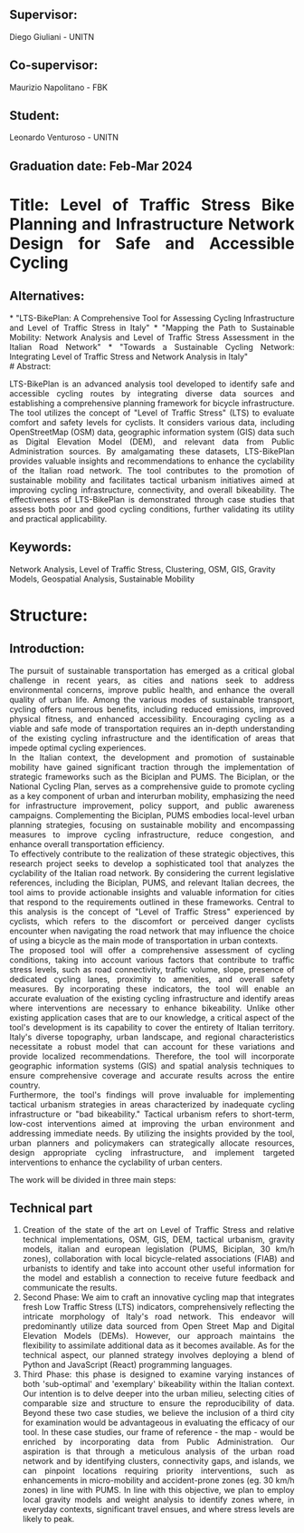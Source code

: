 <div style="text-align: justify">

## Supervisor: 
Diego Giuliani - UNITN

## Co-supervisor: 
Maurizio Napolitano - FBK

## Student: 
Leonardo Venturoso - UNITN

## Graduation date:  Feb-Mar 2024

# Title: Level of Traffic Stress Bike Planning and Infrastructure Network Design for Safe and Accessible Cycling 
</div>

## Alternatives: 


<div style="text-align: justify">
* "LTS-BikePlan: A Comprehensive Tool for Assessing Cycling Infrastructure and Level of Traffic Stress in Italy"
* "Mapping the Path to Sustainable Mobility: Network Analysis and Level of Traffic Stress Assessment in the Italian Road Network"
* "Towards a Sustainable Cycling Network: Integrating Level of Traffic Stress and Network Analysis in Italy"
</div>

<div style="text-align: justify">
# Abstract: 

LTS-BikePlan is an advanced analysis tool developed to identify safe and accessible cycling routes by integrating diverse data sources and establishing a comprehensive planning framework for bicycle infrastructure. The tool utilizes the concept of "Level of Traffic Stress" (LTS) to evaluate comfort and safety levels for cyclists. It considers various data, including OpenStreetMap (OSM) data, geographic information system (GIS) data such as Digital Elevation Model (DEM), and relevant data from Public Administration sources. By amalgamating these datasets, LTS-BikePlan provides valuable insights and recommendations to enhance the cyclability of the Italian road network. The tool contributes to the promotion of sustainable mobility and facilitates tactical urbanism initiatives aimed at improving cycling infrastructure, connectivity, and overall bikeability. The effectiveness of LTS-BikePlan is demonstrated through case studies that assess both poor and good cycling conditions, further validating its utility and practical applicability.
</div>

## Keywords: 
Network Analysis, Level of Traffic Stress, Clustering, OSM, GIS, Gravity Models, Geospatial Analysis, Sustainable Mobility

# Structure:

## Introduction: 
<div style="text-align: justify">
The pursuit of sustainable transportation has emerged as a critical global challenge in recent years, as cities and nations seek to address environmental concerns, improve public health, and enhance the overall quality of urban life. Among the various modes of sustainable transport, cycling offers numerous benefits, including reduced emissions, improved physical fitness, and enhanced accessibility. Encouraging cycling as a viable and safe mode of transportation requires an in-depth understanding of the existing cycling infrastructure and the identification of areas that impede optimal cycling experiences.
</div>
<div style="text-align: justify">
In the Italian context, the development and promotion of sustainable mobility have gained significant traction through the implementation of strategic frameworks such as the Biciplan and PUMS. The Biciplan, or the National Cycling Plan, serves as a comprehensive guide to promote cycling as a key component of urban and interurban mobility, emphasizing the need for infrastructure improvement, policy support, and public awareness campaigns. Complementing the Biciplan, PUMS embodies local-level urban planning strategies, focusing on sustainable mobility and encompassing measures to improve cycling infrastructure, reduce congestion, and enhance overall transportation efficiency.
</div>
<div style="text-align: justify">
To effectively contribute to the realization of these strategic objectives, this research project seeks to develop a sophisticated tool that analyzes the cyclability of the Italian road network. By considering the current legislative references, including the Biciplan, PUMS, and relevant Italian decrees, the tool aims to provide actionable insights and valuable information for cities that respond to the requirements outlined in these frameworks. Central to this analysis is the concept of "Level of Traffic Stress" experienced by cyclists, which refers to the discomfort or perceived danger cyclists encounter when navigating the road network that may influence the choice of using a bicycle as the main mode of transportation in urban contexts.
</div>
<div style="text-align: justify">
The proposed tool will offer a comprehensive assessment of cycling conditions, taking into account various factors that contribute to traffic stress levels, such as road connectivity, traffic volume, slope, presence of dedicated cycling lanes, proximity to amenities, and overall safety measures. By incorporating these indicators, the tool will enable an accurate evaluation of the existing cycling infrastructure and identify areas where interventions are necessary to enhance bikeability. Unlike other existing application cases that are to our knowledge, a critical aspect of the tool's development is its capability to cover the entirety of Italian territory. Italy's diverse topography, urban landscape, and regional characteristics necessitate a robust model that can account for these variations and provide localized recommendations. Therefore, the tool will incorporate geographic information systems (GIS) and spatial analysis techniques to ensure comprehensive coverage and accurate results across the entire country.
</div>
<div style="text-align: justify">
Furthermore, the tool's findings will prove invaluable for implementing tactical urbanism strategies in areas characterized by inadequate cycling infrastructure or "bad bikeability." Tactical urbanism refers to short-term, low-cost interventions aimed at improving the urban environment and addressing immediate needs. By utilizing the insights provided by the tool, urban planners and policymakers can strategically allocate resources, design appropriate cycling infrastructure, and implement targeted interventions to enhance the cyclability of urban centers.
</div>

The work will be divided in three main steps:


<div style="text-align: justify">
  
## Technical part
  
1. Creation of the state of the art on Level of Traffic Stress and relative technical implementations, OSM, GIS, DEM, tactical urbanism, gravity models, italian and european legislation (PUMS, Biciplan, 30 km/h zones), collaboration with local bicycle-related associations (FIAB) and urbanists to identify and take into account other useful information for the model and establish a connection to receive future feedback and communicate the results.
2. Second Phase: We aim to craft an innovative cycling map that integrates fresh Low Traffic Stress (LTS) indicators, comprehensively reflecting the intricate morphology of Italy's road network. This endeavor will predominantly utilize data sourced from Open Street Map and Digital Elevation Models (DEMs). However, our approach maintains the flexibility to assimilate additional data as it becomes available. As for the technical aspect, our planned strategy involves deploying a blend of Python and JavaScript (React) programming languages.
3. Third Phase: this phase is designed to examine varying instances of both 'sub-optimal' and 'exemplary' bikeability within the Italian context. Our intention is to delve deeper into the urban milieu, selecting cities of comparable size and structure to ensure the reproducibility of data. Beyond these two case studies, we believe the inclusion of a third city for examination would be advantageous in evaluating the efficacy of our tool. In these case studies, our frame of reference - the map - would be enriched by incorporating data from Public Administration. Our aspiration is that through a meticulous analysis of the urban road network and by identifying clusters, connectivity gaps, and islands, we can pinpoint locations requiring priority interventions, such as enhancements in micro-mobility and accident-prone zones (eg. 30 km/h zones) in line with PUMS.
In line with this objective, we plan to employ local gravity models and weight analysis to identify zones where, in everyday contexts, significant travel ensues, and where stress levels are likely to peak.
</div>
